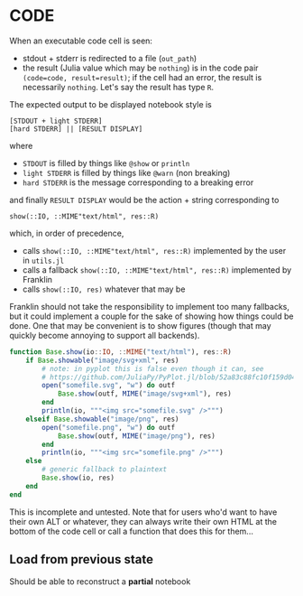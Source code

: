 # CODE

When an executable code cell is seen:

- stdout + stderr is redirected to a file (`out_path`)
- the result (Julia value which may be `nothing`) is in the code pair `(code=code, result=result)`; if the cell had an error, the result is necessarily `nothing`. Let's say the result has type `R`.

The expected output to be displayed notebook style is

```
[STDOUT + light STDERR]
[hard STDERR] || [RESULT DISPLAY]
```

where

* `STDOUT` is filled by things like `@show` or `println`
* `light STDERR` is filled by things like `@warn` (non breaking)
* `hard STDERR` is the message corresponding to a breaking error

and finally `RESULT DISPLAY` would be the action + string corresponding to

```
show(::IO, ::MIME"text/html", res::R)
```

which, in order of precedence,

* calls `show(::IO, ::MIME"text/html", res::R)` implemented by the user in `utils.jl`
* calls a fallback `show(::IO, ::MIME"text/html", res::R)` implemented by Franklin
* calls `show(::IO, res)` whatever that may be

Franklin should not take the responsibility to implement too many fallbacks, but it could implement a couple for the sake of showing how things could be done. One that may be convenient is to show figures (though that may quickly become annoying to support all backends).

```julia
function Base.show(io::IO, ::MIME("text/html"), res::R)
    if Base.showable("image/svg+xml", res)
        # note: in pyplot this is false even though it can, see
        # https://github.com/JuliaPy/PyPlot.jl/blob/52a83c88fc10f159d044db5e14563f524562898b/src/PyPlot.jl#L92-L95
        open("somefile.svg", "w") do outf
            Base.show(outf, MIME("image/svg+xml"), res)
        end
        println(io, """<img src="somefile.svg" />""")
    elseif Base.showable("image/png", res)
        open("somefile.png", "w") do outf
            Base.show(outf, MIME("image/png"), res)
        end
        println(io, """<img src="somefile.png" />""")
    else
        # generic fallback to plaintext
        Base.show(io, res)
    end
end
```

This is incomplete and untested. Note that for users who'd want to have their own ALT or whatever, they can always write their own HTML at the bottom of the code cell or call a function that does this for them...


## Load from previous state

Should be able to reconstruct a **partial** notebook
